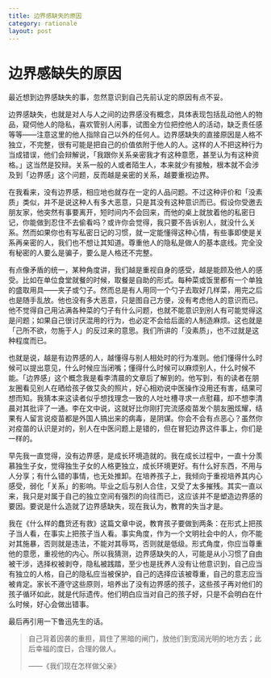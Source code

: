 ```yaml
---
title: 边界感缺失的原因
category: rationale
layout: post
---
```


# 边界感缺失的原因

最近想到边界感缺失的事，忽然意识到自己先前认定的原因有点不妥。

边界感缺失，也就是对人与人之间的边界感没有概念，具体表现包括乱动他人的物品，窥伺他人的隐私，喜欢管别人闲事，试图全方位把控他人的活动，缺乏责任感等等——注意这里的他人指除自己以外的任何人。边界感缺失的直接原因是人格不独立，不完整，很有可能是把自己的价值依附于他人的人。这样的人不把这种行为当成错误，他们会辩解说，「我跟你关系亲密我才有这种意愿，甚至认为有这种资格。」这当然是狡辩。关系一般的人或者陌生人，本来就少有接触，根本就不会涉及到「边界感」这个问题，反而越是亲密的关系，越要重视边界。

在我看来，没有边界感，相应地也就存在一定的人品问题。不过这种评价和「没素质」类似，并不是说这种人有多大恶意，只是其没有这种意识而已。假设你受邀去朋友家，他突然有事要离开，短时间内不会回来，而他的桌上就放着他的私密日记，你能做到忍住不去偷看吗？或许你会觉得，我只要不告诉别人，就没什么关系。然而如果你也有写私密日记的习惯，就一定能懂得这种心情，有些事即使是关系再亲密的人，我们也不想让其知道。尊重他人的隐私是做人的基本底线。完全没有秘密的人要么是骗子，要么是人格还不完整。

有点像矛盾的统一，某种角度讲，我们越是重视自身的感受，越是能顾及他人的感受。比如在单位食堂就餐的时候，取餐是自助的形式。每种菜或饭里都有一个单独的盛取用具——夹子或勺子。然而总是有人用同一个勺子去取好几样菜，用完之后也是随手乱放。他也没有多大恶意，只是图自己方便，没有考虑他人的意识而已。他不觉得自己用沾满各种菜的勺子有什么问题，也就不能意识到别人有可能觉得这是问题；如果自己很讨厌混用的行为，也必定不会给后面的人制造麻烦。这也就是「己所不欲，勿施于人」的反过来的意思。我们所讲的「没素质」，也不过就是这种程度而已。

也就是说，越是有边界感的人，越懂得与别人相处时的行为准则。他们懂得什么时候可以提出意见，什么时候应当闭嘴；懂得什么时候可以麻烦别人，什么时候不能。「边界感」这个概念我是看李清晨的文章后了解到的。他写到，有的读者在朋友圈看见别人在晒给孩子做艾灸的照片，好心相劝说中医操作没用还有害，结果可想而知。我猜本来这读者似乎想找理念一致的人吐吐槽寻求一点慰藉，却不想李清晨对其批评了一通。李在文中说，这就好比你刚打完流感疫苗发个朋友圈炫耀，结果有人留言说疫苗都是外国人搞出来的病毒，是阴谋。你会不会有点恶心？虽然你对疫苗的认识是对的，别人在中医问题上是错的，但在冒犯边界这件事上，你们是一样的。

早先我一直觉得，没有边界感，是成长环境造就的。我在成长过程中，一直十分羡慕独生子女，觉得独生子女的人格更独立，成长环境更好。有什么好东西，不用与人分享；有什么错的事情，也无处推卸。在培养孩子上，我倾向于重视培养其内心感受，弱化「关系」的影响。毕业之后与别人合住，又受了太多摧残。其实一直以来，我只是对属于自己的独立空间有强烈的向往而已，这应该并不是塑造边界感的要因。要说是什么造就了边界感缺失，现在我认为，教育的失当才是。

我在《什么样的蠢货还有救》这篇文章中说，教育孩子要做到两条：在形式上把孩子当人看，在事实上把孩子当人看。事实角度，作为一个文明社会中的人，你不能对其施暴，否则就是违法，不能对其辱骂，否则就是低级。形式角度，你应当尊重他的意愿，重视他的内心。所以我猜测，边界感缺失的人，可能是从小习惯了自由被干涉，选择权被剥夺，隐私被践踏，至少也是抚养人没有让他意识到，自己应当有独立的人格，自己的隐私应当被保护，自己的选择应该被尊重，自己的意志应当被肯定。家长不遵守这些原则，培养出了没有边界感的孩子，这些孩子再对他们的孩子循环如此，就是代际遗传。他们明白应当对自己的孩子好，只是不会明白在什么时候，好心会做出错事。

最后再引用一下鲁迅先生的话。

> 自己背着因袭的重担，肩住了黑暗的闸门，放他们到宽阔光明的地方去；此后幸福的度日，合理的做人。
>
> ——《我们现在怎样做父亲》